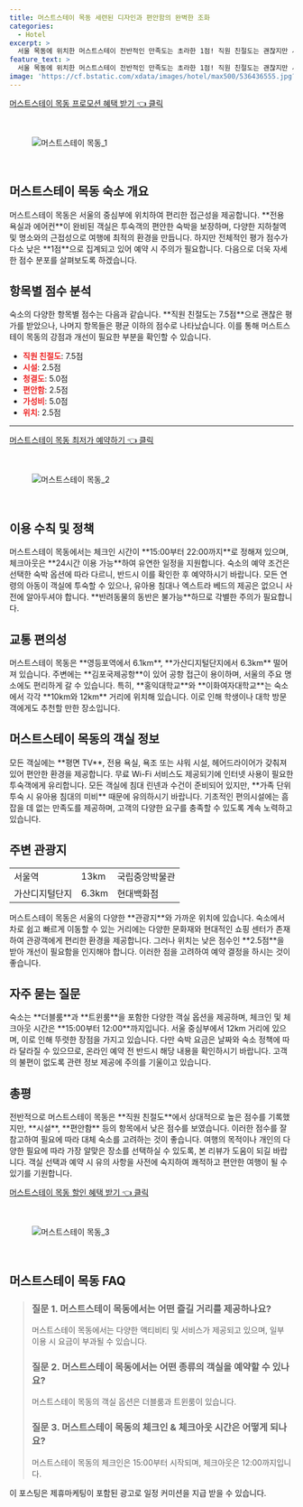 ```yaml
---
title: 머스트스테이 목동 세련된 디자인과 편안함의 완벽한 조화
categories:
  - Hotel
excerpt: >
  서울 목동에 위치한 머스트스테이 전반적인 만족도는 초라한 1점! 직원 친절도는 괜찮지만 시설과 청결도는 실망 그 자체. 대체 무슨 일이?!
feature_text: >
  서울 목동에 위치한 머스트스테이 전반적인 만족도는 초라한 1점! 직원 친절도는 괜찮지만 시설과 청결도는 실망 그 자체. 대체 무슨 일이?!
image: 'https://cf.bstatic.com/xdata/images/hotel/max500/536436555.jpg?k=fbeb8ded7cd8fc8f1812751a293999ed0a440321b1af809af399c00525c80445&o=&hp=1'
---
```


<p><a class="modoo-button" href="https://tinyurl.com/2d9a6pfm" rel="nofollow noopener">머스트스테이 목동 프로모션 혜택 받기 👈 클릭</a></p><br/>
<figure class="image"><img alt="머스트스테이 목동_1" src="https://cf.bstatic.com/xdata/images/hotel/max1024x768/536436851.jpg?k=cdb844da78ccd4c5527845c374492216bf7808c55c48ec8d467f3db5203d7952&amp;o=&amp;hp=1"/></figure><br/>

<h2 id="머스트스테이_목동_숙소_개요">머스트스테이 목동 숙소 개요</h2>
<p>머스트스테이 목동은 서울의 중심부에 위치하여 편리한 접근성을 제공합니다. **전용 욕실과 에어컨**이 완비된 객실은 투숙객의 편안한 숙박을 보장하며, 다양한 지하철역 및 명소와의 근접성으로 여행에 최적의 환경을 만듭니다. 하지만 전체적인 평가 점수가 다소 낮은 **1점**으로 집계되고 있어 예약 시 주의가 필요합니다. 다음으로 더욱 자세한 점수 분포를 살펴보도록 하겠습니다.</p>
<h2 id="점수_분석">항목별 점수 분석</h2>
<p>숙소의 다양한 항목별 점수는 다음과 같습니다. **직원 친절도는 7.5점**으로 괜찮은 평가를 받았으나, 나머지 항목들은 평균 이하의 점수로 나타났습니다. 이를 통해 머스트스테이 목동의 강점과 개선이 필요한 부분을 확인할 수 있습니다.</p>
<ul>
<li><b><span style="color: #ee2323;">직원 친절도</span></b>: 7.5점</li>
<li><b><span style="color: #ee2323;">시설</span></b>: 2.5점</li>
<li><b><span style="color: #ee2323;">청결도</span></b>: 5.0점</li>
<li><b><span style="color: #ee2323;">편안함</span></b>: 2.5점</li>
<li><b><span style="color: #ee2323;">가성비</span></b>: 5.0점</li>
<li><b><span style="color: #ee2323;">위치</span></b>: 2.5점</li>
</ul>
<hr/>
<p><a class="modoo-button" href="https://tinyurl.com/2d9a6pfm" rel="nofollow noopener">머스트스테이 목동 최저가 예약하기 👈 클릭</a></p><br/>
<figure class="image"><img alt="머스트스테이 목동_2" src="https://cf.bstatic.com/xdata/images/hotel/max500/536436555.jpg?k=fbeb8ded7cd8fc8f1812751a293999ed0a440321b1af809af399c00525c80445&amp;o=&amp;hp=1"/></figure><br/>
<h2 id="이용_수칙_및_정책">이용 수칙 및 정책</h2>
<p>머스트스테이 목동에서는 체크인 시간이 **15:00부터 22:00까지**로 정해져 있으며, 체크아웃은 **24시간 이용 가능**하여 유연한 일정을 지원합니다. 숙소의 예약 조건은 선택한 숙박 옵션에 따라 다르니, 반드시 이를 확인한 후 예약하시기 바랍니다. 모든 연령의 아동이 객실에 투숙할 수 있으나, 유아용 침대나 엑스트라 베드의 제공은 없으니 사전에 알아두셔야 합니다. **반려동물의 동반은 불가능**하므로 각별한 주의가 필요합니다.</p>
<h2 id="교통_편의성_및_주변_환경">교통 편의성</h2>
<p>머스트스테이 목동은 **영등포역에서 6.1km**, **가산디지털단지에서 6.3km** 떨어져 있습니다. 주변에는 **김포국제공항**이 있어 공항 접근이 용이하며, 서울의 주요 명소에도 편리하게 갈 수 있습니다. 특히, **홍익대학교**와 **이화여자대학교**는 숙소에서 각각 **10km와 12km** 거리에 위치해 있습니다. 이로 인해 학생이나 대학 방문객에게도 추천할 만한 장소입니다.</p>
<h2 id="객실_정보">머스트스테이 목동의 객실 정보</h2>
<p>모든 객실에는 **평면 TV**, 전용 욕실, 욕조 또는 샤워 시설, 헤어드라이어가 갖춰져 있어 편안한 환경을 제공합니다. 무료 Wi-Fi 서비스도 제공되기에 인터넷 사용이 필요한 투숙객에게 유리합니다. 모든 객실에 침대 린넨과 수건이 준비되어 있지만, **가족 단위 투숙 시 유아용 침대의 미비** 때문에 유의하시기 바랍니다. 기초적인 편의시설에는 흠잡을 데 없는 만족도를 제공하며, 고객의 다양한 요구를 충족할 수 있도록 계속 노력하고 있습니다.</p>
<h2 id="주변_관광지_정보">주변 관광지</h2>
<table>
<tr>
<td>서울역</td>
<td>13km</td>
<td>국립중앙박물관</td>
</tr>
<tr>
<td>가산디지털단지</td>
<td>6.3km</td>
<td>현대백화점</td>
</tr>
</table>
<p>머스트스테이 목동은 서울의 다양한 **관광지**와 가까운 위치에 있습니다. 숙소에서 차로 쉽고 빠르게 이동할 수 있는 거리에는 다양한 문화재와 현대적인 쇼핑 센터가 존재하여 관광객에게 편리한 환경을 제공합니다. 그러나 위치는 낮은 점수인 **2.5점**을 받아 개선이 필요함을 인지해야 합니다. 이러한 점을 고려하여 예약 결정을 하시는 것이 좋습니다.</p>
<h2 id="자주_묻는질문">자주 묻는 질문</h2>
<p>숙소는 **더블룸**과 **트윈룸**을 포함한 다양한 객실 옵션을 제공하며, 체크인 및 체크아웃 시간은 **15:00부터 12:00**까지입니다. 서울 중심부에서 12km 거리에 있으며, 이로 인해 뚜렷한 장점을 가지고 있습니다. 다만 숙박 요금은 날짜와 숙소 정책에 따라 달라질 수 있으므로, 온라인 예약 전 반드시 해당 내용을 확인하시기 바랍니다. 고객의 불편이 없도록 관련 정보 제공에 주의를 기울이고 있습니다.</p>
<h2 id="전체_평가">총평</h2>
<p>전반적으로 머스트스테이 목동은 **직원 친절도**에서 상대적으로 높은 점수를 기록했지만, **시설**, **편안함** 등의 항목에서 낮은 점수를 보였습니다. 이러한 점수를 잘 참고하여 필요에 따라 대체 숙소를 고려하는 것이 좋습니다. 여행의 목적이나 개인의 다양한 필요에 따라 가장 알맞은 장소를 선택하실 수 있도록, 본 리뷰가 도움이 되길 바랍니다. 객실 선택과 예약 시 유의 사항을 사전에 숙지하여 쾌적하고 편안한 여행이 될 수 있기를 기원합니다.</p>

<p><a class="modoo-button" href="https://tinyurl.com/2d9a6pfm" rel="nofollow noopener">머스트스테이 목동 할인 혜택 받기 👈 클릭</a></p><br>

<figure class="image"><img src="https://cf.bstatic.com/xdata/images/hotel/max500/536436846.jpg?k=33ea27d4d196f1c8930b90a56a291f59d01c7b466511bd17f545ef3a98546229&o=&hp=1" alt="머스트스테이 목동_3"></figure><br>
<h2 id="머스트스테이 목동_FAQ">머스트스테이 목동 FAQ</h2>
<div itemscope="" itemtype="https://schema.org/FAQPage"> <blockquote> <div itemscope="" itemprop="mainEntity" itemtype="https://schema.org/Question"> <h3 id="질문_1" itemprop="name">질문 1. 머스트스테이 목동에서는 어떤 즐길 거리를 제공하나요?</h3> <div itemscope="" itemprop="acceptedAnswer" itemtype="https://schema.org/Answer"> <span itemprop="text"> <p>머스트스테이 목동에서는 다양한 액티비티 및 서비스가 제공되고 있으며, 일부 이용 시 요금이 부과될 수 있습니다.</p> </span> </div> </div> <div itemscope="" itemprop="mainEntity" itemtype="https://schema.org/Question"> <h3 id="질문_2" itemprop="name">질문 2. 머스트스테이 목동에서는 어떤 종류의 객실을 예약할 수 있나요?</h3> <div itemscope="" itemprop="acceptedAnswer" itemtype="https://schema.org/Answer"> <span itemprop="text"> <p>머스트스테이 목동의 객실 옵션은 더블룸과 트윈룸이 있습니다.</p> </span> </div> </div> <div itemscope="" itemprop="mainEntity" itemtype="https://schema.org/Question"> <h3 id="질문_3" itemprop="name">질문 3. 머스트스테이 목동의 체크인 & 체크아웃 시간은 어떻게 되나요?</h3> <div itemscope="" itemprop="acceptedAnswer" itemtype="https://schema.org/Answer"> <span itemprop="text"> <p>머스트스테이 목동의 체크인은 15:00부터 시작되며, 체크아웃은 12:00까지입니다.</p> </span> </div> </div> </blockquote> </div><p>이 포스팅은 제휴마케팅이 포함된 광고로 일정 커미션을 지급 받을 수 있습니다.</p>

